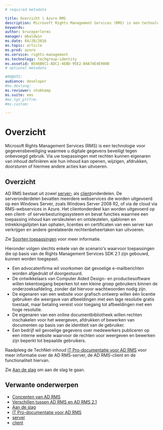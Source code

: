 ```yaml
---
# required metadata

title: Overzicht | Azure RMS
description: Microsoft Rights Management Services (RMS) is een technologie voor gegevensbeveiliging waarmee u digitale gegevens beveiligt tegen onbevoegd gebruik.
keywords:
author: bruceperlerms
manager: mbaldwin
ms.date: 04/28/2016
ms.topic: article
ms.prod: azure
ms.service: rights-management
ms.technology: techgroup-identity
ms.assetid: B546B6C1-ADC1-4EBD-95E2-B4A74E4E980B
# optional metadata

#ROBOTS:
audience: developer
#ms.devlang:
ms.reviewer: shubhamp
ms.suite: ems
#ms.tgt_pltfrm:
#ms.custom:

---
```


# Overzicht

Microsoft Rights Management Services (RMS) is een technologie voor gegevensbeveiliging waarmee u digitale gegevens beveiligt tegen onbevoegd gebruik. Via uw toepassingen met rechten kunnen eigenaren van inhoud definiëren wie hun inhoud kan openen, wijzigen, afdrukken, doorsturen of hiermee andere acties kan uitvoeren.

## Overzicht

AD RMS bestaat uit zowel [server-](ad-rms-server.md) als [client](ad-rms-client.md)onderdelen. De serveronderdelen bevatten meerdere webservices die worden uitgevoerd op een Windows Server, zoals Windows Server 2008 R2, of via de cloud via RMS-webservices in Azure. Het clientonderdeel kan worden uitgevoerd op een client- of serverbesturingssysteem en bevat functies waarmee een toepassing inhoud kan versleutelen en ontsleutelen, sjablonen en intrekkingslijsten kan ophalen, licenties en certificaten van een server kan verkrijgen en andere gerelateerde rechtenbeheertaken kan uitvoeren.

Zie [Soorten toepassingen](application-types.md) voor meer informatie.

Hieronder volgen slechts enkele van de scenario's waarvoor toepassingen die op basis van de Rights Management Services SDK 2.1 zijn gebouwd, kunnen worden toegepast.

-   Een advocatenfirma wil voorkomen dat gevoelige e-mailberichten worden afgedrukt of doorgestuurd.
-   De ontwikkelaars van Computer Aided Design- en productiesoftware willen tekentoegang beperken tot een kleine groep gebruikers binnen de onderzoeksafdeling, zonder dat hiervoor wachtwoorden nodig zijn.
-   De eigenaren van een website voor grafisch ontwerp willen één licentie gebruiken die weergave van afbeeldingen met een lage resolutie gratis toestaat, maar betaling vereist voor toegang tot afbeeldingen met een hoge resolutie.
-   De eigenaren van een online documentbibliotheek willen rechten inschakelen voor het weergeven, afdrukken of bewerken van documenten op basis van de identiteit van de gebruiker.
-   Een bedrijf wil gevoelige gegevens over medewerkers publiceren op een interne website waarvoor de rechten voor weergeven en bewerken zijn beperkt tot bepaalde gebruikers.

Raadpleeg de TechNet-inhoud [IT Pro-documentatie voor AD RMS](https://TechNet.Microsoft.Com/en-us/library/cc771234.aspx) voor meer informatie over de AD RMS-server, de AD RMS-client en de functionaliteit hiervan.

Zie [Aan de slag](getting-started-with-ad-rms-2-0.md) om aan de slag te gaan.

## Verwante onderwerpen

* [Concepten van AD RMS](application-types.md)
* [Verschillen tussen AD RMS en AD RMS 2.1](differences-between-ad-rms-and-ad-rms-2-0.md)
* [Aan de slag](getting-started-with-ad-rms-2-0.md)
* [IT Pro-documentatie voor AD RMS](https://TechNet.Microsoft.Com/en-us/library/cc771234.aspx)
* [server](ad-rms-server.md)
* [client](ad-rms-client.md)
 

 





<!--HONumber=Apr16_HO4-->


